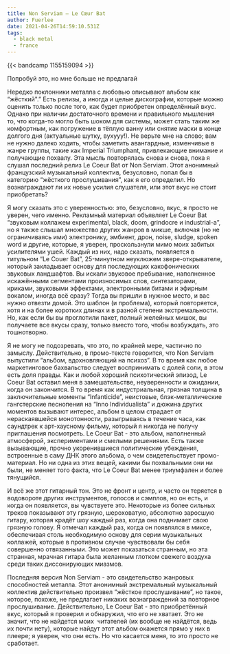 ```yaml
---
title: Non Serviam — Le Cœur Bat
author: Fuerlee
date: 2021-04-26T14:59:10.531Z
tags:
  - black metal
  - france
---
```

{{< bandcamp 1155159094 >}}

Попробуй это, но мне больше не предлагай



Нередко поклонники металла с любовью описывают альбом как “жёсткий".” Есть релизы, а иногда и целые дискографии, которые можно оценить только после того, как будет приобретен определённый вкус. Однако при наличии достаточного времени и правильного мышления то, что когда-то могло быть шоком для системы, может стать таким же комфортным, как погружение в тёплую ванну или снятие маски в конце долгого дня (актуальные шутку, вухууу!). Не верьте мне на слово; вам не нужно далеко ходить, чтобы заметить авангардные, изменчивые в жанре группы, такие как Imperial Triumphant, привлекающие внимание и получающие похвалу. Эта мысль повторялась снова и снова, пока я слушал последний релиз Le Coeur Bat от Non Serviam. Этот анонимный французский музыкальный коллектив, безусловно, попал бы в категорию “жёсткого прослушивания”, как я его определил. Но вознаграждают ли их новые усилия слушателя, или этот вкус не стоит приобретать?



Я могу сказать это с уверенностью: это, безусловно, вкус, я просто не уверен, чего именно. Рекламный материал объявляет Le Coeur Bat “звуковым коллажем experimental, black, doom, grindocre и industrial-а”, но я также слышал множество других жанров в микше, включая (но не ограничиваясь ими) электронику, эмбиент, дрон, noise, sludge, spoken word и другие, которые, я уверен, проскользнули мимо моих забитых усилителями ушей. Каждый из них, надо сказать, появляется в титульном “Le Couer Bat”, 25-минутном неуклюжем звере-открывателе, который закладывает основу для последующих какофонических звуковых ландшафтов. Вы искали звуковое пребывание, наполненное искажёнными сегментами произносимых слов, синтезаторами, криками, звуковыми эффектами, электронными битами и эфирным вокалом, иногда всё сразу? Тогда вы пришли в нужное место, и вас нужно отвезти домой. Это шаблон (и проблема), который повторяется, хотя и на более коротких длинах и в разной степени экстремальности. Но, как если бы вы проглотили пакет, полный желейных мишок, вы получаете все вкусы сразу, только вместо того, чтобы возбуждать, это тошнотворно.



Я не могу не подозревать, что это, по крайней мере, частично по замыслу. Действительно, в промо-тексте говорится, что Non Serviam выпустили “альбом, вдохновляющий на психоз”. В то время как любое маркетинговое бахвальство следует воспринимать с долей соли, в этом есть доля правды. Как и любой хороший психотический эпизод, Le Coeur Bat оставил меня в замешательстве, неуверенности и ожидании, когда он закончится. В то время как индустриальная, грязная толщина в заключительные моменты “Infanticide”, неистовые, блэк-металлические гангстерские песнопения на “Inno Individualista” и дюжина других моментов вызывают интерес, альбом в целом страдает от нераскаявшейся монотонности, разыгрываясь в течение часа, как саундтрек к арт-хаусному фильму, который я никогда не получу приглашения посмотреть. Le Coeur Bat - это альбом, наполненный атмосферой, экспериментами и смелыми решениями. Есть также вызывающие, прочно укоренившиеся политические убеждения, встроенные в саму ДНК этого альбома, о чем свидетельствует промо-материал. Но ни одна из этих вещей, какими бы похвальными они ни были, не меняет того факта, что Le Coeur Bat менее триумфален и более тянущийся.



И всё же этот гитарный тон. Это не фронт и центр, и часто он теряется в водовороте других инструментов, голосов и сэмплов, но он есть, и когда он появляется, вы чувствуете это. Некоторые из более сильных треков показывают эту грязную, шероховатую, абсолютно заросшую гитару, которая крадёт шоу каждый раз, когда она поднимает свою грязную голову. Я отмечал каждый раз, когда он появлялся в миксе, обеспечивая столь необходимую основу для серии музыкальных коллажей, которые в противном случае чувствовали бы себя совершенно отвязанными. Это может показаться странным, но эта странная, мрачная гитара была желанным глотком свежего воздуха среди таких диссонирующих миазмов.



Последняя версия Non Serviam - это свидетельство жанровых способностей металла. Этот анонимный экстремальный музыкальный коллектив действительно произвел “жёсткое прослушивание”, но такое, которое, похоже, не предлагает никаких вознаграждений за повторное прослушивание. Действительно, Le Coeur Bat - это приобретённый вкус, который я проверил и обнаружил, что его не хватает. Это не значит, что не найдется моих  читателей (их вообще не найдётся, ведь их почти нету), которые найдут этот альбом окажется прямо у них в плеере; я уверен, что они есть. Но что касается меня, то это просто не сработает.